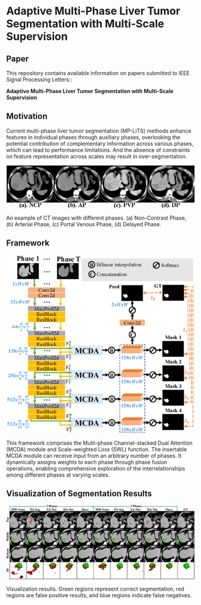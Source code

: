 # Adaptive Multi-Phase Liver Tumor Segmentation with Multi-Scale Supervision

## Paper

This repository contains available information on papers submitted to IEEE Signal Processing Letters::

**Adaptive Multi-Phase Liver Tumor Segmentation with Multi-Scale Supervision**


## Motivation

Current multi-phase liver tumor segmentation (MP-LiTS) methods enhance features in individual phases through auxiliary phases, overlooking the potential contribution of complementary information across various phases, which can lead to performance limitations. And the absence of constraints on feature representation across scales may result in over-segmentation.

![Image text](imgs/img1.png)

An example of CT images with different phases. (a) Non-Contrast Phase, (b) Arterial Phase, (c) Portal Venous Phase, (d) Delayed Phase.


## Framework

![Image text](imgs/img2.png)

This framework comprises the Multi-phase Channel-stacked Dual Attention (MCDA) module and Scale-weighted Loss (SWL) function. The insertable MCDA module can receive input from an arbitrary number of phases. It dynamically assigns weights to each phase through phase fusion operations, enabling comprehensive exploration of the interrelationships among different phases at varying scales.

## Visualization of Segmentation Results

![Image text](imgs/img3.png)

Visualization results. Green regions represent correct segmentation, red regions are false positive results, and blue regions indicate false negatives.

